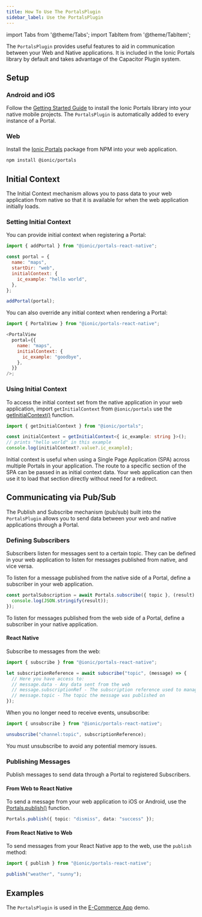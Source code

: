 ```yaml
---
title: How To Use The PortalsPlugin
sidebar_label: Use the PortalsPlugin
---
```


import Tabs from '@theme/Tabs';
import TabItem from '@theme/TabItem';

The `PortalsPlugin` provides useful features to aid in communication between your Web and Native applications. It is included in the Ionic Portals library by default and takes advantage of the Capacitor Plugin system.

## Setup

### Android and iOS

Follow the [Getting Started Guide](../guide) to install the Ionic Portals library into your native mobile projects. The `PortalsPlugin` is automatically added to every instance of a Portal.

### Web

Install the [Ionic Portals](https://www.npmjs.com/package/@ionic/portals) package from NPM into your web application.

```bash
npm install @ionic/portals
```

## Initial Context

The Initial Context mechanism allows you to pass data to your web application from native so that it is available for when the web application initially loads.

### Setting Initial Context

You can provide initial context when registering a Portal:

```javascript
import { addPortal } from "@ionic/portals-react-native";

const portal = {
  name: "maps",
  startDir: "web",
  initialContext: {
    ic_example: "hello world",
  },
};

addPortal(portal);
```

You can also override any initial context when rendering a Portal:

```javascript
import { PortalView } from "@ionic/portals-react-native";

<PortalView
  portal={{
    name: "maps",
    initialContext: {
      ic_example: "goodbye",
    },
  }}
/>;
```

### Using Initial Context

To access the initial context set from the native application in your web application, import `getInitialContext` from `@ionic/portals` use the [getInitialContext()](../../portals-plugin#getinitialcontext) function.

```typescript
import { getInitialContext } from "@ionic/portals";

const initialContext = getInitialContext<{ ic_example: string }>();
// prints "hello world" in this example
console.log(initialContext?.value?.ic_example);
```

Initial context is useful when using a Single Page Application (SPA) across multiple Portals in your application. The route to a specific section of the SPA can be passed in as initial context data. Your web application can then use it to load that section directly without need for a redirect.

## Communicating via Pub/Sub

The Publish and Subscribe mechanism (pub/sub) built into the `PortalsPlugin` allows you to send data between your web and native applications through a Portal.

### Defining Subscribers

Subscribers listen for messages sent to a certain topic. They can be defined in your web application to listen for messages published from native, and vice versa.

To listen for a message published from the native side of a Portal, define a subscriber in your web application.

```typescript
const portalSubscription = await Portals.subscribe({ topic }, (result) => {
  console.log(JSON.stringify(result));
});
```

To listen for messages published from the web side of a Portal, define a subscriber in your native application.

#### React Native

Subscribe to messages from the web:

```javascript
import { subscribe } from "@ionic/portals-react-native";

let subscriptionReference = await subscribe("topic", (message) => {
  // Here you have access to:
  // message.data - Any data sent from the web
  // message.subscriptionRef - The subscription reference used to manage the lifecycle of the subscription
  // message.topic - The topic the message was published on
});
```

When you no longer need to receive events, unsubscribe:

```javascript
import { unsubscribe } from "@ionic/portals-react-native";

unsubscribe("channel:topic", subscriptionReference);
```

You must unsubscribe to avoid any potential memory issues.

### Publishing Messages

Publish messages to send data through a Portal to registered Subscribers.

#### From Web to React Native

To send a message from your web application to iOS or Android, use the [Portals.publish()](../../portals-plugin#publish) function.

```typescript
Portals.publish({ topic: "dismiss", data: "success" });
```

#### From React Native to Web

To send messages from your React Native app to the web, use the `publish` method:

```javascript
import { publish } from "@ionic/portals-react-native";

publish("weather", "sunny");
```

## Examples

The `PortalsPlugin` is used in the [E-Commerce App](../examples/ecommerce-react-native) demo.
